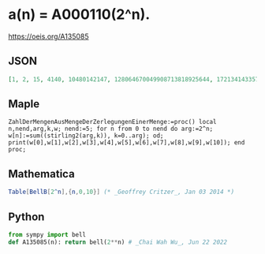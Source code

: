 # a\(n\) \= A000110\(2^n\)\.
https://oeis.org/A135085
## JSON
```JSON
[1, 2, 15, 4140, 10480142147, 128064670049908713818925644, 172134143357358850934369963665272571125557575184049758045339873395]
```
## Maple
```Maple
ZahlDerMengenAusMengeDerZerlegungenEinerMenge:=proc() local n,nend,arg,k,w; nend:=5; for n from 0 to nend do arg:=2^n; w[n]:=sum((stirling2(arg,k)), k=0..arg); od; print(w[0],w[1],w[2],w[3],w[4],w[5],w[6],w[7],w[8],w[9],w[10]); end proc;
```
## Mathematica
```Mathematica
Table[BellB[2^n],{n,0,10}] (* _Geoffrey Critzer_, Jan 03 2014 *)
```
## Python
```Python
from sympy import bell
def A135085(n): return bell(2**n) # _Chai Wah Wu_, Jun 22 2022
```
